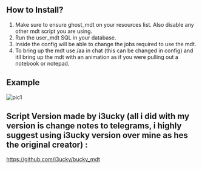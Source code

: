 ## How to Install?

1. Make sure to ensure ghost_mdt on your resources list. Also disable any other mdt script you are using.
2. Run the user_mdt SQL in your database.
3. Inside the config will be able to change the jobs required to use the mdt.
4. To bring up the mdt use /aa in chat (this can be changed in config) and itll bring up the mdt with an animation as if you were pulling out a notebook or notepad.

## Example
![pic1](https://cdn.discordapp.com/attachments/963010990373494845/1090860976234041344/Desktop_Screenshot_2023.03.29_-_13.31.47.752.png)

## Script Version made by i3ucky (all i did with my version is change notes to telegrams, i highly suggest using i3ucky version over mine as hes the original creator) :
https://github.com/i3ucky/bucky_mdt
